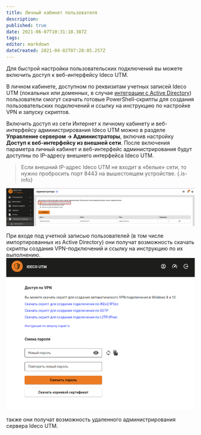 ```yaml
---
title: Личный кабинет пользователя
description: 
published: true
date: 2021-06-07T10:31:18.387Z
tags: 
editor: markdown
dateCreated: 2021-04-02T07:28:05.257Z
---
```


Для быстрой настройки пользовательских подключений вы можете включить доступ к веб-интерфейсу Ideco UTM.

В личном кабинете, доступном по реквизитам учетных записей Ideco UTM (локальных или доменных, в случае [интеграции с Active Directory](/Настройка/Управление-пользователями/Интеграция-с-Active-Directory/Общая-информация-и-особенности)) пользователи смогут скачать готовые PowerShell-скрипты для создания пользовательских подключений и ссылку на инструкцию по настройке VPN и запуску скриптов.

Включить доступ из сети Интернет к личному кабинету и веб-интерфейсу администрирования Ideco UTM можно в разделе **Управление сервером -> Администраторы**, включив настройку **Доступ к веб-интерфейсу из внешней сети**. 
После включения параметра личный кабинет и веб-интерфейс администрирования будут доступны по IP-адресу внешнего интерфейса Ideco UTM.
> Если внешний IP-адрес Ideco UTM не входит в «белые» сети, то нужно пробросить порт 8443 на вышестоящем устройстве. 
{.is-info}

![admin.png](/admin.png)

При входе под учетной записью пользователей (в том числе импортированных из Active Directory) они получат возможность скачать скрипты создания VPN-подключений и ссылку на инструкцию по их выполнению.
![user_lk.png](/user_lk.png)

также они получат возможность удаленного администрирования сервера Ideco UTM.